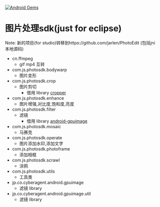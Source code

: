 [![Android Gems](http://www.android-gems.com/badge/jarlen/PhotoEditDemo.svg?branch=master)](http://www.android-gems.com/lib/jarlen/PhotoEditDemo)

# 图片处理sdk(just for eclipse)

Note: 新的项目(for studio)转移到https://github.com/jarlen/PhotoEdit
(包括jni本地源码)

  - cn.ffmpeg
    - gif mp4 互转
  - com.js.photosdk.bodywarp
    - 图片变形
  - com.js.photosdk.crop
    - 图片剪切
      - 借用 library [cropper](https://github.com/edmodo/cropper)
  - com.js.photosdk.enhance
    - 图片增强,对比度,饱和度,亮度
  - com.js.photosdk.filter
    - 滤镜
      - 借用 library [android-gpuimage](https://github.com/CyberAgent/android-gpuimage)
  - com.js.photosdk.mosaic
    - 马赛克
  - com.js.photosdk.operate
    - 图片添加水印,添加文字
  - com.js.photosdk.photoframe
    - 添加相框
  - com.js.photosdk.scrawl
    - 涂鸦
  - com.js.photosdk.utils
    - 工具类
  - jp.co.cyberagent.android.gpuimage
    - 滤镜 library
  - jp.co.cyberagent.android.gpuimage.util
    - 滤镜 library

